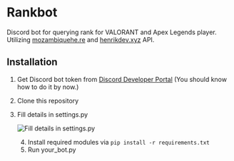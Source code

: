 # Rankbot

Discord bot for querying rank for VALORANT and Apex Legends player. Utilizing [mozambiquehe.re](https://apexlegendsapi.com/) and [henrikdev.xyz](https://docs.henrikdev.xyz/valorant.html) API.

## Installation

1. Get Discord bot token from [Discord Developer Portal](https://discord.com/developers/applications) (You should know how to do it by now.)

2. Clone this repository 

3. Fill details in settings.py

   ![Fill details in settings.py](https://i.ibb.co/swH8tSB/Screenshot-64.png)

   4. Install required modules via `pip install -r requirements.txt`
   5. Run your_bot.py

   